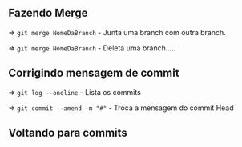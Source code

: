 
## Fazendo Merge

=> `git merge NomeDaBranch` - Junta uma branch com outra branch.

=> `git merge NomeDaBranch` - Deleta uma branch.....

## Corrigindo mensagem de commit

=> `git log --oneline` - Lista os commits

=> `git commit --amend -m "#"` - Troca a mensagem do commit Head


## Voltando para commits